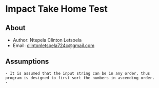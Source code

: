 # Impact Take Home Test

## About
> 
 - Author: Ntepela Clinton Letsoela
 - Email: clintonletsoela724c@gmail.com

## Assumptions
> 
    - It is assumed that the input string can be in any order, thus program is designed to first sort the numbers in ascending order.
    - 

